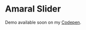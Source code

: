 Amaral Slider
===============

Demo available soon on my [Codepen](http://codepen.io/glaubersampaio).